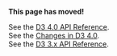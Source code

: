 **This page has moved!**

See the [D3 4.0 API Reference](https://github.com/d3/d3/blob/master/API.md#hierarchies-d3-hierarchy).
<br>See the [Changes in D3 4.0](https://github.com/d3/d3/blob/master/CHANGES.md#hierarchies-d3-hierarchy).
<br>See the [D3 3.x API Reference](https://github.com/d3/d3-3.x-api-reference/blob/master/Treemap-Layout.md).
